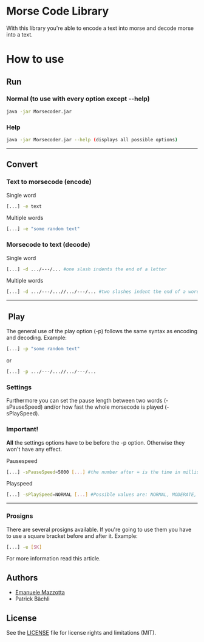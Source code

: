 # Morse Code Library

With this library you're able to encode a text into morse and decode morse into a text.

# How to use

## Run

### Normal (to use with every option except --help)

``` sh
java -jar Morsecoder.jar
```

### Help

``` sh
java -jar Morsecoder.jar --help (displays all possible options)
```

***

## Convert

### Text to morsecode (encode)

Single word

``` sh
[...] -e text
```

Multiple words

``` sh
[...] -e "some random text"
```

### Morsecode to text (decode)

Single word

``` sh
[...] -d .../---/... #one slash indents the end of a letter
```

Multiple words

``` sh
[...] -d .../---/...//.../---/... #two slashes indent the end of a word
```

***

##  Play

The general use of the play option (-p) follows the same syntax as encoding and decoding. Example:

``` sh
[...] -p "some random text"
```

or

``` sh
[...] -p .../---/...//.../---/...
```

### Settings

Furthermore you can set the pause length between two words (-sPauseSpeed) and/or how fast the whole morsecode is played (-sPlaySpeed).

### Important!

**All** the settings options have to be before the -p option. Otherwise they won't have any effect.

Pausespeed

``` sh
[...] -sPauseSpeed=5000 [...] #the number after = is the time in milliseconds
```

Playspeed

``` sh
[...] -sPlaySpeed=NORMAL [...] #Possible values are: NORMAL, MODERATE, FAST, VERYFAST
```

***

### Prosigns

There are several prosigns available. If you're going to use them you have to use a square bracket before and after it. Example:

``` sh
[...] -e [SK]
```

For more information read this article.

## Authors

* [Emanuele Mazzotta](mailto:hello@mazzotta.me)
* Patrick Bächli

## License

See the [LICENSE](LICENSE.md) file for license rights and limitations (MIT).
